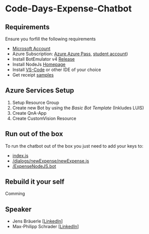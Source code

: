 # Code-Days-Expense-Chatbot

## Requirements

Ensure you forfill the following requirements

- [Microsoft Account](https://account.microsoft.com/account?lang=de-de) 
- Azure Subscription: [Azure](https://azure.microsoft.com/de-de/offers/ms-azr-0044p/),[Azure Pass](https://www.microsoftazurepass.com/), [student account](https://azure.microsoft.com/de-de/free/students/))
- Install BotEmulator v4 [Release](https://github.com/Microsoft/BotFramework-Emulator/releases)
- Install NodeJs [Homepage](https://nodejs.org/en/)
- Install [VS-Code](https://code.visualstudio.com/) or other IDE of your choice 
- Get receipt [samples](https://github.com/samaea/expensesbotworkshop/tree/master/receipts)

## Azure Services Setup

1. Setup Resource Group
2. Create new Bot by using the *Basic Bot Template* (Inkludes LUIS)  
3. Create QnA-App
4. Create CustomVision Resource

## Run out of the box
To run the chatbot out of the box you just need to add your keys to:

- [index.js](https://github.com/mpSchrader/Code-Days-Expense-Chatbot/blob/master/Final_Bot/index.js)
- [/dialogs/newExpense/newExpense.js](https://github.com/mpSchrader/Code-Days-Expense-Chatbot/blob/master/Final_Bot/dialogs/newExpense/newExpense.js)
- [/ExpenseNodeJS.bot](https://github.com/mpSchrader/Code-Days-Expense-Chatbot/blob/master/Final_Bot/ExpenseNodeJS.bot)

## Rebuild it your self

Comming

## Speaker

- Jens Bräuerle [[LinkedIn](https://www.linkedin.com/in/jens-baeuerle/)]
- Max-Philipp Schrader [[LinkedIn](https://www.linkedin.com/in/max-philipp-schrader/)]
